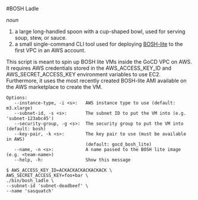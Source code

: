 #BOSH Ladle

*noun*

1. a large long-handled spoon with a cup-shaped bowl, used for serving soup, stew, or sauce.
2. a small single-command CLI tool used for deploying [BOSH-lite](http://github.com/cloudfoundry/bosh-lite) to the first VPC in an AWS account.

This script is meant to spin up BOSH lite VMs inside the GoCD VPC on AWS.
  It requires AWS credentials stored in the AWS_ACCESS_KEY_ID and AWS_SECRET_ACCESS_KEY environment variables to use EC2.
  Furthermore, it uses the most recently created BOSH-lite AMI available on the AWS marketplace to create the VM.

```
Options:
   --instance-type, -i <s>:   AWS instance type to use (default: m3.xlarge)
   --subnet-id, -s <s>:       The subnet ID to put the VM into (e.g. 'subnet-123abc45')
   --security-group, -g <s>:  The security group to put the VM into (default: bosh)
   --key-pair, -k <s>:        The key pair to use (must be available in AWS) 
                              (default: gocd_bosh_lite)
   --name, -n <s>:            A name passed to the BOSH lite image (e.g. <team-name>)
   --help, -h:                Show this message
```
```
$ AWS_ACCESS_KEY_ID=ACKACKACKACKACKACK \
AWS_SECRET_ACCESS_KEY=foo+bar \
./bin/bosh_ladle \
--subnet-id 'subnet-deadbeef' \
--name 'sasquatch'
```
